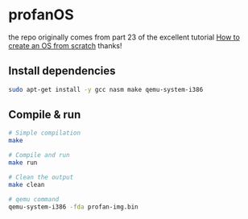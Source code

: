 # profanOS

the repo originally comes from part 23 of the excellent tutorial [How to create an OS from scratch](https://github.com/cfenollosa/os-tutorial) thanks!

## Install dependencies

```bash
sudo apt-get install -y gcc nasm make qemu-system-i386
```

## Compile & run

```bash
# Simple compilation
make

# Compile and run
make run

# Clean the output
make clean

# qemu command
qemu-system-i386 -fda profan-img.bin
```
